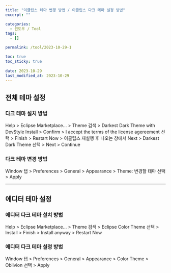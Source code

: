 ```yaml
---
title: "이클립스 테마 변경 방법 / 이클립스 다크 테마 설정 방법"
excerpt: ""

categories:
  - 윈도우 / Tool
tags:
  - []

permalink: /tool/2023-10-29-1

toc: true
toc_sticky: true
 
date: 2023-10-29
last_modified_at: 2023-10-29
---
```


## 전체 테마 설정

### 다크 테마 설치 방법
Help > Eclipse Marketplace... > Theme 검색 > Darkest Dark Theme with DevStyle Install > Confirm > I accept the terms of the license agereement 선택 > Finish > Restart Now > 이클립스 재실행 후 나오는 창에서 Next > Darkest Dark Theme 선택 > Next > Continue

### 다크 테마 변경 방법
Window 탭 > Preferences > General > Appearance > Theme: 변경할 테마 선택 > Apply

---

## 에디터 테마 설정

### 에디터 다크 테마 설치 방법
Help > Eclipse Marketplace... > Theme 검색 > Eclipse Color Theme 선택 > Install > Finish > Install anyway > Restart Now

### 에디터 다크 테마 설정 방법
Window 탭 > Preferences > General > Appearance > Color Theme > Oblivion 선택 > Apply